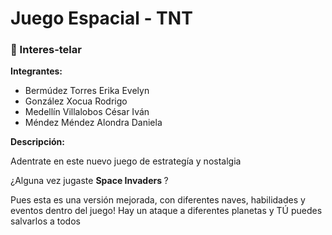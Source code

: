 # Juego Espacial - TNT

### 🚀 Interes-telar

<b>Integrantes: </b>

- Bermúdez Torres Erika Evelyn
- González Xocua Rodrigo
- Medellín Villalobos César Iván
- Méndez Méndez Alondra Daniela


<b>Descripción: </b>

Adentrate en este nuevo juego de estrategía y nostalgia

¿Alguna vez jugaste <b> Space Invaders </b>?

Pues esta es una versión mejorada, con diferentes naves, habilidades y eventos dentro del juego!
Hay un ataque a diferentes planetas y TÚ puedes salvarlos a todos